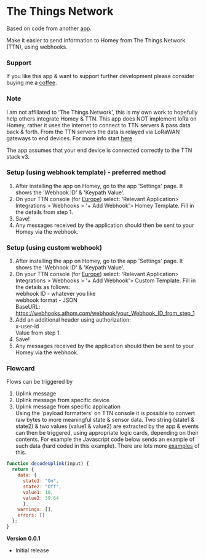 # The Things Network

Based on code from another [app](https://github.com/jordenc/webhook.manager).  

Make it easier to send information to Homey from The Things Network (TTN), using webhooks.

### Support
If you like this app & want to support further development please consider buying me a [coffee](https://www.buymeacoffee.com/oohehir).

### Note
I am not affiliated to 'The Things Network', this is my own work to hopefully help others integrate Homey & TTN.
This app does NOT implement loRa on Homey, rather it uses the internet to connect to TTN servers & pass data back & forth. From the TTN servers the data is relayed via LoRaWAN gateways to end devices. For more info start [here](https://www.thethingsindustries.com/docs/getting-started/quick-start/)   

The app assumes that your end device is connected correctly to the TTN stack v3.

### Setup (using webhook template) - preferred method
1. After installing the app on Homey, go to the app 'Settings' page. It shows the 'Webhook ID' & 'Keypath Value'.
2. On your TTN console (for [Europe](https://eu1.cloud.thethings.network/console/applications/)) select: 'Relevant Application> Integrations > Webhooks > '+ Add Webhook'> Homey Template. Fill in the details from step 1.
3. Save!
4. Any messages received by the application should then be sent to your Homey via the webhook.


### Setup (using custom webhook) 
1. After installing the app on Homey, go to the app 'Settings' page. It shows the 'Webhook ID' & 'Keypath Value'.
2. On your TTN console (for [Europe](https://eu1.cloud.thethings.network/console/applications/)) select: 'Relevant Application> Integrations > Webhooks > '+ Add Webhook'> Custom Template. Fill in the details as follows:  
    webhook ID - whatever you like  
    webhook format - JSON   
    BaseURL: https://webhooks.athom.com/webhook/your_Webhook_ID_from_step_1   
3. Add an additional header using authorization:  
    x-user-id  
    Value from step 1.   
4. Save!
4. Any messages received by the application should then be sent to your Homey via the webhook.

### Flowcard
Flows can be triggered by  
1. Uplink message
2. Uplink message from specific device
3. Uplink message from specific application  
Using the 'payload formatters' on TTN console it is possible to convert raw bytes to more meaningful state & sensor data. Two string (state1 & state2) & two values (value1 & value2) are extracted by the app & events can then be triggered, using appropriate logic cards, depending on their contents. For example the Javascript code below sends an example of such data (hard coded in this example). There are lots more [examples](https://www.thethingsindustries.com/docs/integrations/payload-formatters/) of this.  

```javascript
function decodeUplink(input) {
  return {
    data: {
      state1: "On",
      state2: "Off",
      value1: 10,
      value2: 39.64
      },
    warnings: [],
    errors: []
  };
}
```


**Version 0.0.1**
- Initial release
